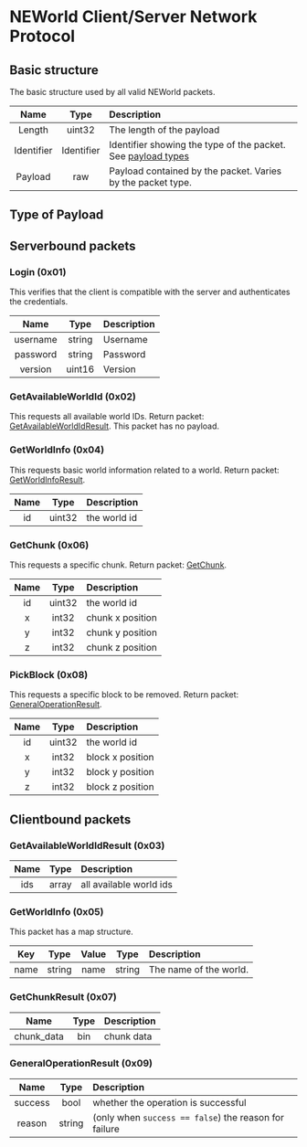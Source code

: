 # NEWorld Client/Server Network Protocol

## Basic structure
The basic structure used by all valid NEWorld packets.

|  Name  |     Type     | Description                                       |
| :--: | :--------: | :--------------------------------------- |
|  Length  |  uint32  | The length of the payload                                   |
|  Identifier  | Identifier | Identifier showing the type of the packet. See [payload types](#type-of-payload) | 
|  Payload  | raw | Payload contained by the packet. Varies by the packet type. | 

## Type of Payload

## Serverbound packets

### Login (0x01)

This verifies that the client is compatible with the server and authenticates the credentials.

|  Name     |   Type      | Description |
|   :--:    | :------:    | :--------   |
|  username |   string    | Username    |
|  password |   string    | Password    |
|  version  | uint16    | Version     |

### GetAvailableWorldId (0x02)

This requests all available world IDs. Return packet: [GetAvailableWorldIdResult](#GetAvailableWorldIdResult-(0x03)). This packet has no payload.

### GetWorldInfo (0x04)

This requests basic world information related to a world. Return packet: [GetWorldInfoResult](#GetWorldInfo-(0x05)).

|  Name     |   Type      | Description |
|   :--:    | :------:    | :--------   |
|  id      |   uint32    | the world id   |

### GetChunk (0x06)

This requests a specific chunk. Return packet: [GetChunk](#GetChunkResult-(0x07)).

|  Name    |   Type      | Description |
|   :--:   | :------:    | :--------   |
|  id      |   uint32    | the world id   |
|  x       |   int32     | chunk x position  |
|  y       |   int32     | chunk y position  |
|  z       |   int32     | chunk z position  |

### PickBlock (0x08)

This requests a specific block to be removed. Return packet: [GeneralOperationResult](#GeneralOperationResult-(0x09)).

|  Name    |   Type      | Description |
|   :--:   | :------:    | :--------   |
|  id      |   uint32    | the world id   |
|  x       |   int32     | block x position  |
|  y       |   int32     | block y position  |
|  z       |   int32     | block z position  |

## Clientbound packets

### GetAvailableWorldIdResult (0x03)

|  Name     |   Type      | Description |
|   :--:    | :------:    | :--------   |
|  ids      |   array<uint32>    | all available world ids    |

### GetWorldInfo (0x05)

This packet has a map structure.

|  Key     |   Type      |   Value     |   Type      |Description |
|   :--:    | :------:    | :------:   | :------:   | :--------   |
|  name     |  string  |  name |  string   | The name of the world.    |


### GetChunkResult (0x07)

|  Name     |   Type      | Description |
|   :--:    | :------:    | :--------   |
|  chunk_data   |   bin   | chunk data    |


### GeneralOperationResult (0x09)

|  Name     |   Type      | Description |
|   :--:    | :------:    | :--------   |
|  success   |   bool   | whether the operation is successful   |
|  reason   |   string   | (only when `success == false`) the reason for failure   |

